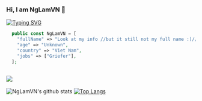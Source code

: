 ### Hi, I am NgLamVN 👋
[![Typing SVG](https://readme-typing-svg.herokuapp.com?color=%2300F71E&center=true&vCenter=true&lines=Just+a+normal+guy+but+very+lazy;still+hope+for+better+future.;Who+know+him%3F%3F%3F)](https://git.io/typing-svg)
```php
  public const NgLamVN = [
    "fullName" => "Look at my info //but it still not my full name :)//",
    "age" => "Unknown",
    "country" => "Viet Nam",
    "jobs" => ["Griefer"],
  ];
```
![](https://komarev.com/ghpvc/?username=NgLamVN&color=blue)
---
![NgLamVN's github stats](https://github-readme-stats.vercel.app/api/?username=NgLamVN&show_icons=true&hide_border=true&theme=algolia&count_private=true)
[![Top Langs](https://github-readme-stats.vercel.app/api/top-langs/?username=NgLamVN&layout=compact&show_icons=true&hide_border=true&theme=algolia&count_private=true)](https://github.com/NgLamVN)
